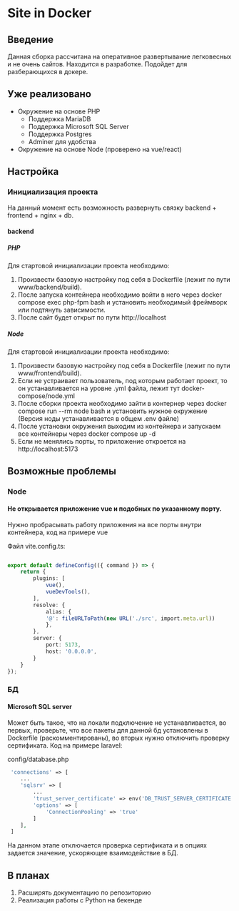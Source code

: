 # Site in Docker
## Введение
Данная сборка рассчитана на оперативное развертывание легковесных и не очень сайтов. Находится в разработке. Подойдет для разберающихся в докере.
## Уже реализовано
 - Окружение на основе PHP
    - Поддержка MariaDB
    - Поддержка Microsoft SQL Server
    - Поддержка Postgres
    - Adminer для удобства
 - Окружение на основе Node (проверено на vue/react)
## Настройка
### Инициализация проекта
На данный момент есть возможность развернуть связку backend + frontend + nginx + db.
#### backend
##### PHP
Для стартовой инициализации проекта необходимо:

1. Произвести базовую настройку под себя в Dockerfile (лежит по пути www/backend/build).
2. После запуска контейнера необходимо войти в него через docker compose exec php-fpm bash и установить необходимый фреймворк или подтянуть зависимости.
3. После сайт будет открыт по пути http://localhost

##### Node
Для стартовой инициализации проекта необходимо:

1. Произвести базовую настройку под себя в Dockerfile (лежит по пути www/frontend/build).
2. Если не устраивает пользователь, под которым работает проект, то он устанавливается на уровне .yml файла, лежит тут docker-compose/node.yml
3. После сборки проекта необходимо зайти в контернер через docker compose run --rm node bash и установить нужное окружение (Версия ноды устанавливается в общем .env файле)
4. После установки окружения выходим из контейнера и запускаем все контейнеры через docker compose up -d
5. Если не менялись порты, то приложение откроется на http://localhost:5173

## Возможные проблемы

### Node

#### Не открывается приложение vue и подобных по указанному порту.

Нужно пробрасывать работу приложения на все порты внутри контейнера, код на примере vue

Файл vite.config.ts:

```ts

export default defineConfig(({ command }) => {
    return {
        plugins: [
            vue(),
            vueDevTools(),
        ],
        resolve: {
            alias: {
            '@': fileURLToPath(new URL('./src', import.meta.url))
            },
        },
        server: {
            port: 5173,
            host: '0.0.0.0',
        }
    }
});

```

### БД

#### Microsoft SQL server

Может быть такое, что на локали подключение не устанавливается, во первых, проверьте, что все пакеты для данной бд установлены в Dockerfile (раскомментированы), во вторых нужно отключить проверку сертификата. Код на примере laravel:

config/database.php  
```php
 'connections' => [
    ...
    'sqlsrv' => [
        ...
        'trust_server_certificate' => env('DB_TRUST_SERVER_CERTIFICATE', 'true'),
        'options' => [
            'ConnectionPooling' => 'true'
        ]
    ],
 ]
```
На данном этапе отключается проверка сертификата и в опциях задается значение, ускоряющее взаимодействие в БД.

## В планах
1. Расширять документацию по репозиторию
2. Реализация работы с Python на бекенде